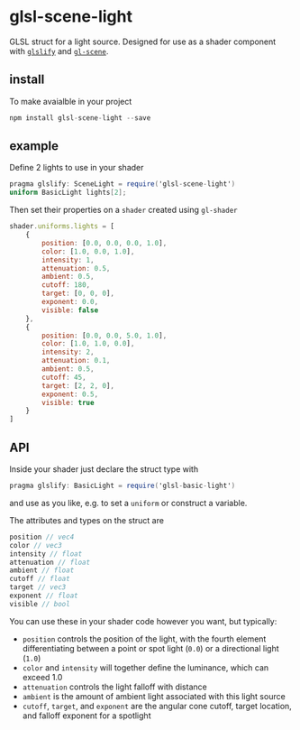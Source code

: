 # glsl-scene-light

GLSL struct for a light source. Designed for use as a shader component with [`glslify`](https://github.com/stackgl/glslify) and [`gl-scene`](https://github.com/freeman-lab/gl-scene).

## install

To make avaialble in your project

```javascript
npm install glsl-scene-light --save
```

## example

Define 2 lights to use in your shader

```glsl
pragma glslify: SceneLight = require('glsl-scene-light')
uniform BasicLight lights[2];
```

Then set their properties on a `shader` created using `gl-shader`

```javascript
shader.uniforms.lights = [
	{
		position: [0.0, 0.0, 0.0, 1.0],
		color: [1.0, 0.0, 1.0],
		intensity: 1,
		attenuation: 0.5,
		ambient: 0.5,
		cutoff: 180,
		target: [0, 0, 0],
		exponent: 0.0,
		visible: false
	},
	{
		position: [0.0, 0.0, 5.0, 1.0],
		color: [1.0, 1.0, 0.0],
		intensity: 2,
		attenuation: 0.1,
		ambient: 0.5,
		cutoff: 45,
		target: [2, 2, 0],
		exponent: 0.5,
		visible: true
	}
]
```

## API

Inside your shader just declare the struct type with

```glsl
pragma glslify: BasicLight = require('glsl-basic-light')
```

and use as you like, e.g. to set a `uniform` or construct a variable.

The attributes and types on the struct are

```javascript
position // vec4
color // vec3
intensity // float
attenuation // float
ambient // float
cutoff // float
target // vec3
exponent // float
visible // bool
```

You can use these in your shader code however you want, but typically:
- `position` controls the position of the light, with the fourth element differentiating between a point or spot light (`0.0`) or a directional light (`1.0`) 
- `color` and `intensity` will together define the luminance, which can exceed 1.0
- `attenuation` controls the light falloff with distance
- `ambient` is the amount of ambient light associated with this light source
- `cutoff`, `target`, and `exponent` are the angular cone cutoff, target location, and falloff exponent for a spotlight
